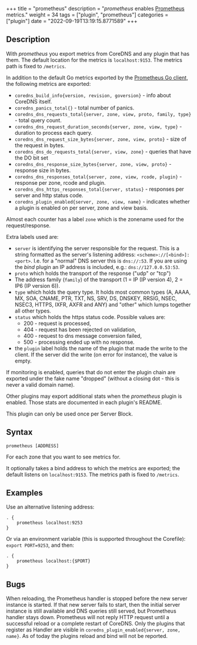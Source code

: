 +++
title = "prometheus"
description = "*prometheus* enables [Prometheus](https://prometheus.io/) metrics."
weight = 34
tags = ["plugin", "prometheus"]
categories = ["plugin"]
date = "2022-09-19T13:19:15.8771589"
+++

## Description

With *prometheus* you export metrics from CoreDNS and any plugin that has them.
The default location for the metrics is `localhost:9153`. The metrics path is fixed to `/metrics`.

In addition to the default Go metrics exported by the [Prometheus Go client](https://prometheus.io/docs/guides/go-application/),
the following metrics are exported:

* `coredns_build_info{version, revision, goversion}` - info about CoreDNS itself.
* `coredns_panics_total{}` - total number of panics.
* `coredns_dns_requests_total{server, zone, view, proto, family, type}` - total query count.
* `coredns_dns_request_duration_seconds{server, zone, view, type}` - duration to process each query.
* `coredns_dns_request_size_bytes{server, zone, view, proto}` - size of the request in bytes.
* `coredns_dns_do_requests_total{server, view, zone}` -  queries that have the DO bit set
* `coredns_dns_response_size_bytes{server, zone, view, proto}` - response size in bytes.
* `coredns_dns_responses_total{server, zone, view, rcode, plugin}` - response per zone, rcode and plugin.
* `coredns_dns_https_responses_total{server, status}` - responses per server and http status code.
* `coredns_plugin_enabled{server, zone, view, name}` - indicates whether a plugin is enabled on per server, zone and view basis.

Almost each counter has a label `zone` which is the zonename used for the request/response.

Extra labels used are:

* `server` is identifying the server responsible for the request. This is a string formatted
  as the server's listening address: `<scheme>://[<bind>]:<port>`. I.e. for a "normal" DNS server
  this is `dns://:53`. If you are using the *bind* plugin an IP address is included, e.g.: `dns://127.0.0.53:53`.
* `proto` which holds the transport of the response ("udp" or "tcp")
* The address family (`family`) of the transport (1 = IP (IP version 4), 2 = IP6 (IP version 6)).
* `type` which holds the query type. It holds most common types (A, AAAA, MX, SOA, CNAME, PTR, TXT,
  NS, SRV, DS, DNSKEY, RRSIG, NSEC, NSEC3, HTTPS, IXFR, AXFR and ANY) and "other" which lumps together all
  other types.
* `status` which holds the https status code. Possible values are:
  * 200 - request is processed,
  * 404 - request has been rejected on validation,
  * 400 - request to dns message conversion failed,
  * 500 - processing ended up with no response.
* the `plugin` label holds the name of the plugin that made the write to the client. If the server
  did the write (on error for instance), the value is empty.

If monitoring is enabled, queries that do not enter the plugin chain are exported under the fake
name "dropped" (without a closing dot - this is never a valid domain name).

Other plugins may export additional stats when the _prometheus_ plugin is enabled.  Those stats are documented in each
plugin's README.

This plugin can only be used once per Server Block.

## Syntax

~~~
prometheus [ADDRESS]
~~~

For each zone that you want to see metrics for.

It optionally takes a bind address to which the metrics are exported; the default
listens on `localhost:9153`. The metrics path is fixed to `/metrics`.

## Examples

Use an alternative listening address:

~~~ corefile
. {
    prometheus localhost:9253
}
~~~

Or via an environment variable (this is supported throughout the Corefile): `export PORT=9253`, and
then:

~~~ corefile
. {
    prometheus localhost:{$PORT}
}
~~~

## Bugs

When reloading, the Prometheus handler is stopped before the new server instance is started.
If that new server fails to start, then the initial server instance is still available and DNS queries still served,
but Prometheus handler stays down.
Prometheus will not reply HTTP request until a successful reload or a complete restart of CoreDNS.
Only the plugins that register as Handler are visible in `coredns_plugin_enabled{server, zone, name}`. As of today the plugins reload and bind will not be reported.

